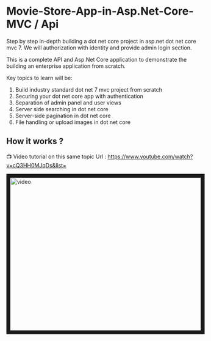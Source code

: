 # Movie-Store-App-in-Asp.Net-Core-MVC / Api
Step by step in-depth building a dot net core project in asp.net dot net core mvc 7.
We will authorization with identity and provide admin login section.

This is a complete API and Asp.Net Core application to demonstrate the building an enterprise application from scratch.

Key topics to learn will be:
1. Build industry standard dot net 7 mvc project from scratch
2. Securing your dot net core app with authentication
3. Separation of admin panel and user views
4. Server side searching in dot net core
5. Server-side pagination in dot net core
6. File handling or upload images in dot net core

 ## How it works ?

 :tv: Video tutorial on this same topic
 Url : https://www.youtube.com/watch?v=cQ3HH0MJqDs&list=
 
 <a href="https://www.youtube.com/watch?v=cQ3HH0MJqDs&list=" target="_blank"><img src="https://www.youtube.com/watch?v=cQ3HH0MJqDs&list=/0.jpg" alt="video" width="500" height="400" border="10" /></a>
